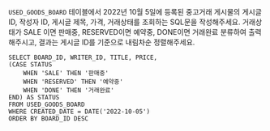 `USED_GOODS_BOARD` 테이블에서 2022년 10월 5일에 등록된 중고거래 게시물의 게시글 ID, 작성자 ID, 게시글 제목, 가격, 거래상태를 조회하는 SQL문을 작성해주세요. 거래상태가 SALE 이면 판매중, RESERVED이면 예약중, DONE이면 거래완료 분류하여 출력해주시고, 결과는 게시글 ID를 기준으로 내림차순 정렬해주세요.

```
SELECT BOARD_ID, WRITER_ID, TITLE, PRICE, 
(CASE STATUS
    WHEN 'SALE' THEN '판매중'
    WHEN 'RESERVED' THEN '예약중'
    WHEN 'DONE' THEN '거래완료'
END) AS STATUS
FROM USED_GOODS_BOARD
WHERE CREATED_DATE = DATE('2022-10-05')
ORDER BY BOARD_ID DESC
```
